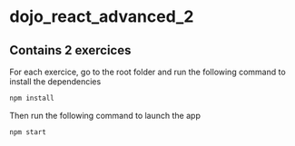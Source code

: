 # dojo_react_advanced_2
## Contains 2 exercices

For each exercice, go to the root folder and run the following command to install the dependencies
```bash
npm install
```

Then run the following command to launch the app
```bash
npm start
```
